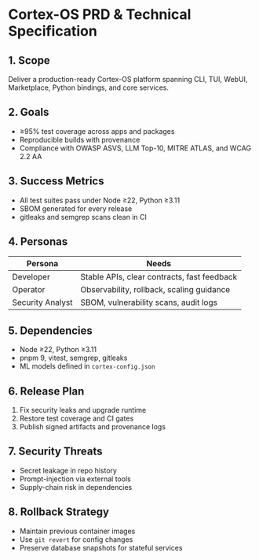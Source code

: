 # Cortex-OS PRD & Technical Specification
## 1. Scope
Deliver a production-ready Cortex-OS platform spanning CLI, TUI, WebUI, Marketplace, Python bindings, and core services.

## 2. Goals
- ≥95% test coverage across apps and packages
- Reproducible builds with provenance
- Compliance with OWASP ASVS, LLM Top-10, MITRE ATLAS, and WCAG 2.2 AA

## 3. Success Metrics
- All test suites pass under Node ≥22, Python ≥3.11
- SBOM generated for every release
- gitleaks and semgrep scans clean in CI

## 4. Personas
| Persona | Needs |
|---|---|
| Developer | Stable APIs, clear contracts, fast feedback
| Operator | Observability, rollback, scaling guidance
| Security Analyst | SBOM, vulnerability scans, audit logs

## 5. Dependencies
- Node ≥22, Python ≥3.11
- pnpm 9, vitest, semgrep, gitleaks
- ML models defined in `cortex-config.json`

## 6. Release Plan
1. Fix security leaks and upgrade runtime
2. Restore test coverage and CI gates
3. Publish signed artifacts and provenance logs

## 7. Security Threats
- Secret leakage in repo history
- Prompt-injection via external tools
- Supply-chain risk in dependencies

## 8. Rollback Strategy
- Maintain previous container images
- Use `git revert` for config changes
- Preserve database snapshots for stateful services
